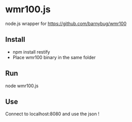 wmr100.js
=========

node.js wrapper for https://github.com/barnybug/wmr100

Install
-------

- npm install restify
- Place wmr100 binary in the same folder

Run
---

node wmr100.js

Use
---

Connect to localhost:8080 and use the json !
